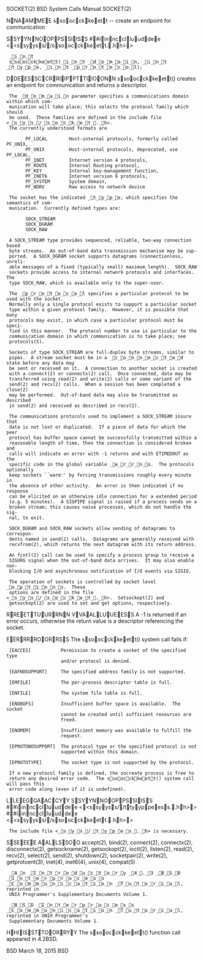 
SOCKET(2)                   BSD System Calls Manual                  SOCKET(2)

NNAAMMEE
     ssoocckkeett -- create an endpoint for communication

SSYYNNOOPPSSIISS
     ##iinncclluuddee <<ssyyss//ssoocckkeett..hh>>

     _i_n_t
     ssoocckkeett(_i_n_t _d_o_m_a_i_n, _i_n_t _t_y_p_e, _i_n_t _p_r_o_t_o_c_o_l);

DDEESSCCRRIIPPTTIIOONN
     ssoocckkeett() creates an endpoint for communication and returns a descriptor.

     The _d_o_m_a_i_n parameter specifies a communications domain within which com-
     munication will take place; this selects the protocol family which should
     be used.  These families are defined in the include file <_s_y_s_/_s_o_c_k_e_t_._h>.
     The currently understood formats are

           PF_LOCAL        Host-internal protocols, formerly called PF_UNIX,
           PF_UNIX         Host-internal protocols, deprecated, use PF_LOCAL,
           PF_INET         Internet version 4 protocols,
           PF_ROUTE        Internal Routing protocol,
           PF_KEY          Internal key-management function,
           PF_INET6        Internet version 6 protocols,
           PF_SYSTEM       System domain,
           PF_NDRV         Raw access to network device

     The socket has the indicated _t_y_p_e, which specifies the semantics of com-
     munication.  Currently defined types are:

           SOCK_STREAM
           SOCK_DGRAM
           SOCK_RAW

     A SOCK_STREAM type provides sequenced, reliable, two-way connection based
     byte streams.  An out-of-band data transmission mechanism may be sup-
     ported.  A SOCK_DGRAM socket supports datagrams (connectionless, unreli-
     able messages of a fixed (typically small) maximum length).  SOCK_RAW
     sockets provide access to internal network protocols and interfaces.  The
     type SOCK_RAW, which is available only to the super-user.

     The _p_r_o_t_o_c_o_l specifies a particular protocol to be used with the socket.
     Normally only a single protocol exists to support a particular socket
     type within a given protocol family.  However, it is possible that many
     protocols may exist, in which case a particular protocol must be speci-
     fied in this manner.  The protocol number to use is particular to the
     communication domain in which communication is to take place; see
     protocols(5).

     Sockets of type SOCK_STREAM are full-duplex byte streams, similar to
     pipes.  A stream socket must be in a _c_o_n_n_e_c_t_e_d state before any data may
     be sent or received on it.  A connection to another socket is created
     with a connect(2) or connectx(2) call.  Once connected, data may be
     transferred using read(2) and write(2) calls or some variant of the
     send(2) and recv(2) calls.  When a session has been completed a close(2)
     may be performed.  Out-of-band data may also be transmitted as described
     in send(2) and received as described in recv(2).

     The communications protocols used to implement a SOCK_STREAM insure that
     data is not lost or duplicated.  If a piece of data for which the peer
     protocol has buffer space cannot be successfully transmitted within a
     reasonable length of time, then the connection is considered broken and
     calls will indicate an error with -1 returns and with ETIMEDOUT as the
     specific code in the global variable _e_r_r_n_o.  The protocols optionally
     keep sockets ``warm'' by forcing transmissions roughly every minute in
     the absence of other activity.  An error is then indicated if no response
     can be elicited on an otherwise idle connection for a extended period
     (e.g. 5 minutes).  A SIGPIPE signal is raised if a process sends on a
     broken stream; this causes naive processes, which do not handle the sig-
     nal, to exit.

     SOCK_DGRAM and SOCK_RAW sockets allow sending of datagrams to correspon-
     dents named in send(2) calls.  Datagrams are generally received with
     recvfrom(2), which returns the next datagram with its return address.

     An fcntl(2) call can be used to specify a process group to receive a
     SIGURG signal when the out-of-band data arrives.  It may also enable non-
     blocking I/O and asynchronous notification of I/O events via SIGIO.

     The operation of sockets is controlled by socket level _o_p_t_i_o_n_s.  These
     options are defined in the file <_s_y_s_/_s_o_c_k_e_t_._h>.  Setsockopt(2) and
     getsockopt(2) are used to set and get options, respectively.

RREETTUURRNN VVAALLUUEESS
     A -1 is returned if an error occurs, otherwise the return value is a
     descriptor referencing the socket.

EERRRROORRSS
     The ssoocckkeett() system call fails if:

     [EACCES]           Permission to create a socket of the specified type
                        and/or protocol is denied.

     [EAFNOSUPPORT]     The specified address family is not supported.

     [EMFILE]           The per-process descriptor table is full.

     [ENFILE]           The system file table is full.

     [ENOBUFS]          Insufficient buffer space is available.  The socket
                        cannot be created until sufficient resources are
                        freed.

     [ENOMEM]           Insufficient memory was available to fulfill the
                        request.

     [EPROTONOSUPPORT]  The protocol type or the specified protocol is not
                        supported within this domain.

     [EPROTOTYPE]       The socket type is not supported by the protocol.

     If a new protocol family is defined, the socreate process is free to
     return any desired error code.  The ssoocckkeett() system call will pass this
     error code along (even if it is undefined).

LLEEGGAACCYY SSYYNNOOPPSSIISS
     ##iinncclluuddee <<ssyyss//ttyyppeess..hh>>
     ##iinncclluuddee <<ssyyss//ssoocckkeett..hh>>

     The include file <_s_y_s_/_t_y_p_e_s_._h> is necessary.

SSEEEE AALLSSOO
     accept(2), bind(2), connect(2), connectx(2), disconnectx(2),
     getsockname(2), getsockopt(2), ioctl(2), listen(2), read(2), recv(2),
     select(2), send(2), shutdown(2), socketpair(2), write(2), getprotoent(3),
     inet(4), inet6(4), unix(4), compat(5)

     _A_n _I_n_t_r_o_d_u_c_t_o_r_y _4_._3 _B_S_D _I_n_t_e_r_p_r_o_c_e_s_s _C_o_m_m_u_n_i_c_a_t_i_o_n _T_u_t_o_r_i_a_l, reprinted in
     UNIX Programmer's Supplementary Documents Volume 1.

     _B_S_D _I_n_t_e_r_p_r_o_c_e_s_s _C_o_m_m_u_n_i_c_a_t_i_o_n _T_u_t_o_r_i_a_l, reprinted in UNIX Programmer's
     Supplementary Documents Volume 1.

HHIISSTTOORRYY
     The ssoocckkeett() function call appeared in 4.2BSD.

BSD                             March 18, 2015                             BSD
